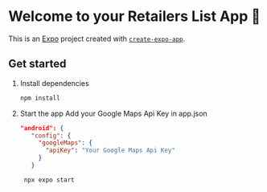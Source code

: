 # Welcome to your Retailers List App 👋

This is an [Expo](https://expo.dev) project created with [`create-expo-app`](https://www.npmjs.com/package/create-expo-app).

## Get started

1. Install dependencies

   ```bash
   npm install
   ```

2. Start the app
   Add your Google Maps Api Key in app.json

   ```json
   "android": {
      "config": {
        "googleMaps": {
          "apiKey": "Your Google Maps Api Key"
        }
      }
   ```

   ```bash
    npx expo start
   ```
